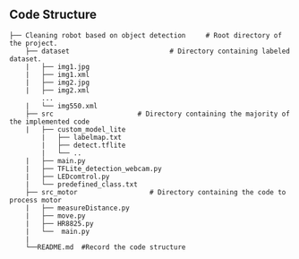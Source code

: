 ## Code Structure

    ├── Cleaning robot based on object detection     # Root directory of the project.
        ├── dataset                         # Directory containing labeled dataset.
        |   ├── img1.jpg       
        |   ├── img1.xml       
        |   ├── img2.jpg       
        |   ├── img2.xml       
            ...       
        |   └── img550.xml        
        ├── src                     # Directory containing the majority of the implemented code
        |   ├── custom_model_lite
            |   ├── labelmap.txt
            |   ├── detect.tflite 
            |   └── ..               
        |   ├── main.py     
        |   ├── TFLite_detection_webcam.py
        |   ├── LEDcomtrol.py                    
        |   └── predefined_class.txt                
        ├── src_motor                  # Directory containing the code to process motor
        |   ├── measureDistance.py
        |   ├── move.py
        |   ├── HR8825.py 
        |   └──  main.py
        |               
        └──README.md  #Record the code structure       
